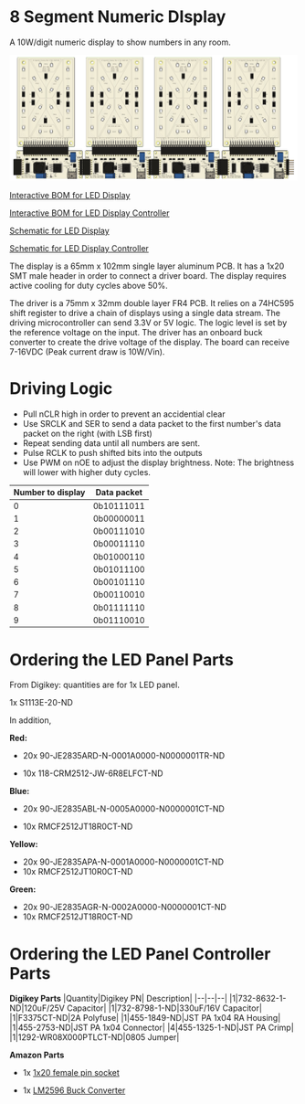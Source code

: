 # 8 Segment Numeric DIsplay

A 10W/digit numeric display to show numbers in any room.

![AssembledView](Documentation/AssembledView.jpg)

[Interactive BOM for LED Display](https://htmlpreview.github.io/?https://raw.githubusercontent.com/wszeto9/8-Segment-Numeric-Display/main/Documentation/ibom_LED_Panel.html)

[Interactive BOM for LED Display Controller](https://htmlpreview.github.io/?https://raw.githubusercontent.com/wszeto9/8-Segment-Numeric-Display/main/Documentation/ibom_LED_Panel_Controller.html)

[Schematic for LED Display](https://github.com/wszeto9/8-Segment-Numeric-Display/blob/main/Documentation/LED_Panel_Sch.pdf)

[Schematic for LED Display Controller](https://github.com/wszeto9/8-Segment-Numeric-Display/blob/main/Documentation/LED_Panel_Controller_Sch.pdf)


The display is a 65mm x 102mm single layer aluminum PCB. It has a 1x20 SMT male header in order to connect a driver board. The display requires active cooling for duty cycles above 50%. 

The driver is a 75mm x 32mm double layer FR4 PCB. It relies on a 74HC595 shift register to drive a chain of displays using a single data stream. The driving microcontroller can send 3.3V or 5V logic. The logic level is set by the reference voltage on the input. The driver has an onboard buck converter to create the drive voltage of the display. The board can receive 7-16VDC (Peak current draw is 10W/Vin). 
 
# Driving Logic

- Pull nCLR high in order to prevent an accidential clear
- Use SRCLK and SER to send a data packet to the first number's data packet on the right (with LSB first)
- Repeat sending data until all numbers are sent.
- Pulse RCLK to push shifted bits into the outputs
- Use PWM on nOE to adjust the display brightness. Note: The brightness will lower with higher duty cycles.

|Number to display| Data packet|
|--|--|
|0|0b10111011|
|1|0b00000011|
|2|0b00111010|
|3|0b00011110|
|4|0b01000110|
|5|0b01011100|
|6|0b00101110|
|7|0b00110010|
|8|0b01111110|
|9|0b01110010|

# Ordering the LED Panel Parts

From Digikey: quantities are for 1x LED panel.

1x S1113E-20-ND

In addition,

**Red:**

- 20x 90-JE2835ARD-N-0001A0000-N0000001TR-ND

- 10x 118-CRM2512-JW-6R8ELFCT-ND

**Blue:**

- 20x  90-JE2835ABL-N-0005A0000-N0000001CT-ND

- 10x RMCF2512JT18R0CT-ND

**Yellow:**

- 20x 90-JE2835APA-N-0001A0000-N0000001CT-ND
- 10x RMCF2512JT10R0CT-ND

**Green:**
- 20x 90-JE2835AGR-N-0002A0000-N0000001CT-ND
- 10x RMCF2512JT18R0CT-ND

# Ordering the LED Panel Controller Parts

**Digikey Parts**
|Quantity|Digikey PN| Description|
|--|--|--|
|1|732-8632-1-ND|120uF/25V Capacitor|
|1|732-8798-1-ND|330uF/16V Capacitor|
|1|F3375CT-ND|2A Polyfuse|
|1|455-1849-ND|JST PA 1x04 RA Housing|
|1|455-2753-ND|JST PA 1x04 Connector|
|4|455-1325-1-ND|JST PA Crimp|
|1|1292-WR08X000PTLCT-ND|0805 Jumper|

**Amazon Parts**

- 1x [1x20 female pin socket](https://www.amazon.com/Yohii-Female-Header-2-54mm-Connector/dp/B07P1R9CGT/)

- 1x [LM2596 Buck Converter](https://www.amazon.com/gp/product/B0B63GQDJW/)